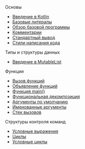 Основы

* [Введение в Kotlin](basics/introduction-to-kotlin.md)
* [Базовые литералы](basics/basic-literals.md)
* [Обзор базовой программы](basics/overview-of-the-basic-program.md)
* [Комментарии](basics/comments.md)
* [Стандартный вывод](basics/standart-output.md)
* [Стили написания кода](basics/coding-style-conventions.md)

Типы и структуры данных
* [Введение в MutableList](types-and-data-structures/lists/intruduction-to-mutable-list.md)

Функции

* [Вызов функций](control-flow/functions/invoking-functions.md)
* [Объявление функций](control-flow/functions/declaring-functions.md)
* [Функция main()](control-flow/functions/the-main-function.md)
* [Функциональная декомпозиция](control-flow/functions/functional-decomposition.md)
* [Аргументы по умолчанию](control-flow/functions/default-arguments.md)
* [Именованные аргументы](control-flow/functions/named-arguments.md)
* [Стек вызовов](control-flow/functions/call-stack.md)

Структуры контроля команд

* [Условные выражения](control-flow/control-structures/if-expression.md)
* [Циклы](control-flow/control-structures/repeating-blocks.md)
* [Условные циклы](control-flow/control-structures/while-loops.md)
